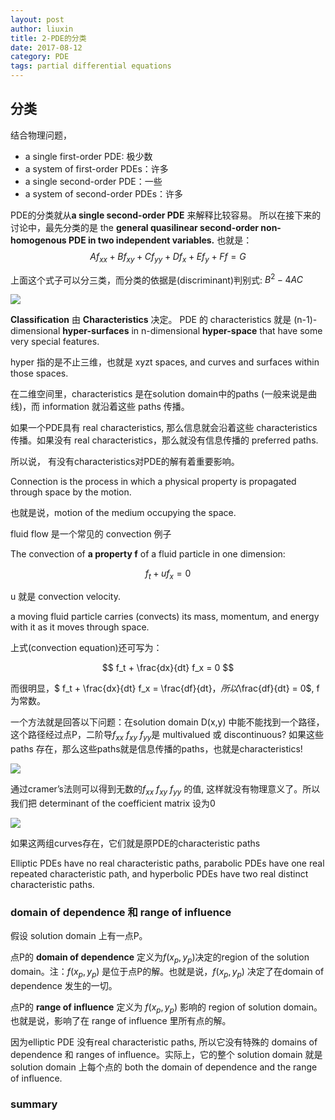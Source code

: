```yaml
---
layout: post
author: liuxin
title: 2-PDE的分类
date: 2017-08-12
category: PDE
tags: partial differential equations 
---
```


## 分类

结合物理问题，

* a single first-order PDE: 极少数
* a system of first-order PDEs：许多
* a single second-order PDE：一些
* a system of second-order PDEs：许多

PDE的分类就从**a single second-order PDE** 来解释比较容易。
所以在接下来的讨论中，最先分类的是 the **general quasilinear second-order non-homogenous PDE in two independent variables.**
也就是：$$ Af_{xx} + Bf_{xy} + Cf_{yy} + Df_x + Ef_y + Ff = G $$

上面这个式子可以分三类，而分类的依据是(discriminant)判别式: $B^2 - 4AC$

![][image-1]

**Classification** 由 **Characteristics** 决定。
PDE 的 characteristics 就是 (n-1)-dimensional **hyper-surfaces** in n-dimensional **hyper-space** that have some very special features.

hyper 指的是不止三维，也就是 xyzt spaces, and curves and surfaces within those spaces. 

在二维空间里，characteristics 是在solution domain中的paths (一般来说是曲线)，而 information 就沿着这些 paths 传播。

如果一个PDE具有 real characteristics, 那么信息就会沿着这些 characteristics 传播。如果没有 real characteristics，那么就没有信息传播的 preferred paths. 

所以说， 有没有characteristics对PDE的解有着重要影响。

Connection is the process in which a physical property is propagated through space by the motion.

也就是说，motion of the medium occupying the space.

fluid flow 是一个常见的 convection 例子

The convection of **a property f** of a fluid particle in one dimension:

$$f_t + u f_x = 0$$

u 就是 convection velocity.

a moving fluid particle carries (convects) its mass, momentum, and energy with it as it moves through space. 

上式(convection equation)还可写为：

$$ f_t + \frac{dx}{dt} f_x = 0  $$

而很明显，$ f_t + \frac{dx}{dt} f_x = \frac{df}{dt}$，所以$\frac{df}{dt} = 0$, f 为常数。

一个方法就是回答以下问题：在solution domain D(x,y) 中能不能找到一个路径，这个路径经过点P，二阶导$f_{xx}$ $f_{xy}$ $f_{yy}$是 multivalued 或 discontinuous? 如果这些paths 存在，那么这些paths就是信息传播的paths，也就是characteristics! 

![][image-2]

通过cramer’s法则可以得到无数的$f_{xx}$ $f_{xy}$ $f_{yy}$ 的值, 这样就没有物理意义了。所以我们把 determinant of the coefficient matrix 设为0

![][image-3]

如果这两组curves存在，它们就是原PDE的characteristic paths

Elliptic PDEs have no real characteristic paths, parabolic PDEs have one real repeated characteristic path, and hyperbolic PDEs have two real distinct characteristic paths. 

### domain of dependence 和 range of influence

假设 solution domain 上有一点P。

点P的 **domain of dependence** 定义为$f(x_p,y_p)$决定的region of the solution domain。注：$f(x_p,y_p)$ 是位于点P的解。也就是说，$f(x_p,y_p)$ 决定了在domain of dependence  发生的一切。

点P的 **range of influence** 定义为 $f(x_p,y_p)$ 影响的 region of solution domain。也就是说，影响了在 range of influence 里所有点的解。

因为elliptic PDE 没有real characteristic paths, 所以它没有特殊的 domains of dependence 和 ranges of influence。实际上，它的整个 solution domain  就是 solution domain 上每个点的 both the domain of dependence and the range of influence.

### summary

[image-1]:	http://wx3.sinaimg.cn/mw690/8db2c8cbly1fitx9punuyj20jd09l407.jpg
[image-2]:	http://wx1.sinaimg.cn/mw690/8db2c8cbly1fivqnv0n15j20hd0enwh0.jpg
[image-3]:	http://wx3.sinaimg.cn/mw690/8db2c8cbly1fiww7tu2wpj20iq0dpad4.jpg